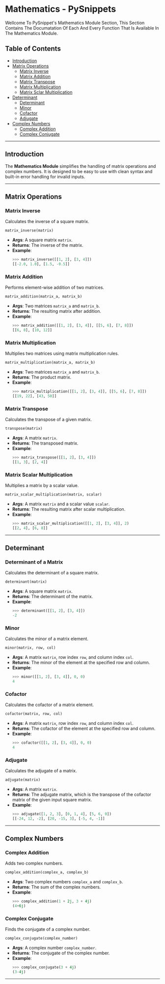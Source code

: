 # Mathematics - PySnippets

Wellcome To PySnippet's Mathematics Module Section, This Section Contains The Documatation Of Each And Every Function That Is Available In The Mathematics Module.

## Table of Contents

- [Introduction](#introduction)
- [Matrix Operations](#matrix-operations)
  - [Matrix Inverse](#matrix-inverse)
  - [Matrix Addition](#matrix-addition)
  - [Matrix Transpose](#matrix-transpose)
  - [Matrix Multiplication](#matrix-multiplication)
  - [Matrix Sclar Multiplication](#matrix-sclar-multiplication)
- [Determinant](#determinant)
  - [Determinant](#determinant-of-a-matrix)
  - [Minor](#minor)
  - [Cofactor](#cofactor)
  - [Adjugate](#adjugate)
- [Complex Numbers](#complex-numbers)
  - [Complex Addition](#complex-addition)
  - [Complex Conjugate](#complex-conjugate)

---

## Introduction

The **Mathematics Module** simplifies the handling of matrix operations and complex numbers. It is designed to be easy to use with clean syntax and built-in error handling for invalid inputs.

---

## Matrix Operations

### Matrix Inverse

Calculates the inverse of a square matrix.

```python
matrix_inverse(matrix)
```

- **Args**: A square matrix `matrix`.
- **Returns**: The inverse of the matrix.
- **Example**:
  ```python
  >>> matrix_inverse([[1, 2], [3, 4]])
  [[-2.0, 1.0], [1.5, -0.5]]
  ```

### Matrix Addition

Performs element-wise addition of two matrices.

```python
matrix_addition(matrix_a, matrix_b)
```

- **Args**: Two matrices `matrix_a` and `matrix_b`.
- **Returns**: The resulting matrix after addition.
- **Example**:
  ```python
  >>> matrix_addition([[1, 2], [3, 4]], [[5, 6], [7, 8]])
  [[6, 8], [10, 12]]
  ```

### Matrix Multiplication

Multiplies two matrices using matrix multiplication rules.

```python
matrix_multiplication(matrix_a, matrix_b)
```

- **Args**: Two matrices `matrix_a` and `matrix_b`.
- **Returns**: The product matrix.
- **Example**:
  ```python
  >>> matrix_multiplication([[1, 2], [3, 4]], [[5, 6], [7, 8]])
  [[19, 22], [43, 50]]
  ```

### Matrix Transpose

Calculates the transpose of a given matrix.

```python
transpose(matrix)
```

- **Args**: A matrix `matrix`.
- **Returns**: The transposed matrix.
- **Example**:
  ```python
  >>> matrix_transpose([[1, 2], [3, 4]])
  [[1, 3], [2, 4]]
  ```

### Matrix Scalar Multiplication

Multiplies a matrix by a scalar value.

```python
matrix_scalar_multiplication(matrix, scalar)
```

- **Args**: A matrix `matrix` and a scalar value `scalar`.
- **Returns**: The resulting matrix after scalar multiplication.
- **Example**:
  ```python
  >>> matrix_scalar_multiplication([[1, 2], [3, 4]], 2)
  [[2, 4], [6, 8]]
  ```

---

## Determinant

### Determinant of a Matrix

Calculates the determinant of a square matrix.

```python
determinant(matrix)
```

- **Args**: A square matrix `matrix`.
- **Returns**: The determinant of the matrix.
- **Example**:
  ```python
  >>> determinant([[1, 2], [3, 4]])
  -2
  ```

### Minor

Calculates the minor of a matrix element.

```python
minor(matrix, row, col)
```

- **Args**: A matrix `matrix`, row index `row`, and column index `col`.
- **Returns**: The minor of the element at the specified row and column.
- **Example**:
  ```python
  >>> minor([[1, 2], [3, 4]], 0, 0)
  4
  ```

### Cofactor

Calculates the cofactor of a matrix element.

```python
cofactor(matrix, row, col)
```

- **Args**: A matrix `matrix`, row index `row`, and column index `col`.
- **Returns**: The cofactor of the element at the specified row and column.
- **Example**:
  ```python
  >>> cofactor([[1, 2], [3, 4]], 0, 0)
  4
  ```

### Adjugate

Calculates the adjugate of a matrix.

```python
adjugate(matrix)
```

- **Args**: A matrix `matrix`.
- **Returns**: The adjugate matrix, which is the transpose of the cofactor matrix of the given input square matrix.
- **Example**:
  ```python
  >>> adjugate([1, 2, 3], [0, 1, 4], [5, 6, 0])
  [[-24, 12, -2], [20, -15, 3], [-5, 4, -1]]
  ```

---

## Complex Numbers

### Complex Addition

Adds two complex numbers.

```python
complex_addition(complex_a, complex_b)
```

- **Args**: Two complex numbers `complex_a` and `complex_b`.
- **Returns**: The sum of the complex numbers.
- **Example**:
  ```python
  >>> complex_addition(1 + 2j, 3 + 4j)
  (4+6j)
  ```

### Complex Conjugate

Finds the conjugate of a complex number.

```python
complex_conjugate(complex_number)
```

- **Args**: A complex number `complex_number`.
- **Returns**: The conjugate of the complex number.
- **Example**:
  ```python
  >>> complex_conjugate(3 + 4j)
  (3-4j)
  ```

---
